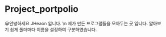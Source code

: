 # Project_portpolio

😀안녕하세요 JHeaon 입니다. \n
제가 만든 프로그램들을 모아두는 곳 입니다. 알아보기 쉽게 폴더마다 이름을 설정하여 구분하였습니다.

